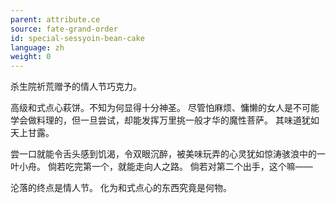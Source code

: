 ```yaml
---
parent: attribute.ce
source: fate-grand-order
id: special-sessyoin-bean-cake
language: zh
weight: 0
---
```


杀生院祈荒赠予的情人节巧克力。

高级和式点心萩饼。不知为何显得十分神圣。
尽管怕麻烦、慵懒的女人是不可能学会做料理的，但一旦尝试，却能发挥万里挑一般才华的魔性菩萨。
其味道犹如天上甘露。

尝一口就能令舌头感到饥渴，令双眼沉醉，被美味玩弄的心灵犹如惊涛骇浪中的一叶小舟。
倘若吃完第一个，就能走向人之路。
倘若对第二个出手，这个嘛——

沦落的终点是情人节。
化为和式点心的东西究竟是何物。

